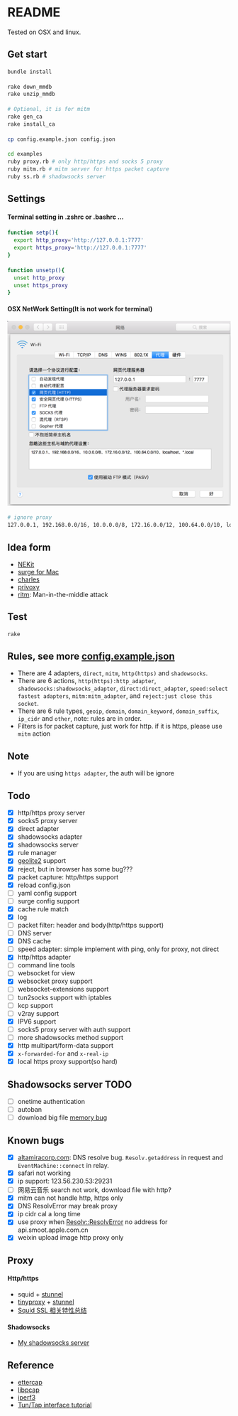 # README

Tested on OSX and linux.

## Get start

```bash
bundle install

rake down_mmdb
rake unzip_mmdb

# Optional, it is for mitm
rake gen_ca
rake install_ca

cp config.example.json config.json

cd examples
ruby proxy.rb # only http/https and socks 5 proxy
ruby mitm.rb # mitm server for https packet capture
ruby ss.rb # shadowsocks server
```

## Settings

#### Terminal setting in .zshrc or .bashrc ...

```bash
function setp(){
  export http_proxy='http://127.0.0.1:7777'
  export https_proxy='http://127.0.0.1:7777'
}

function unsetp(){
  unset http_proxy
  unset https_proxy
}
```

#### OSX NetWork Setting(It is not work for terminal)

![OSX NetWork Setting](https://raw.githubusercontent.com/FlowerWrong/yyrp/master/screenshots/osx_network_setting.png)

```bash
# ignore proxy
127.0.0.1, 192.168.0.0/16, 10.0.0.0/8, 172.16.0.0/12, 100.64.0.0/10, localhost, *.local, 0.0.0.0
```

## Idea form

* [NEKit](https://github.com/zhuhaow/NEKit)
* [surge for Mac](http://nssurge.com/)
* [charles](https://www.charlesproxy.com/)
* [privoxy](https://www.privoxy.org/)
* [ritm](https://github.com/argos83/ritm): Man-in-the-middle attack

## Test

```bash
rake
```

## Rules, see more [config.example.json](https://github.com/FlowerWrong/yyrp/blob/master/config.example.json)

* There are 4 adapters, `direct`, `mitm`, `http(https)` and `shadowsocks`.
* There are 6 actions, `http(https):http_adapter`, `shadowsocks:shadowsocks_adapter`, `direct:direct_adapter`, `speed:select fastest adapters`, `mitm:mitm_adapter`, and `reject:just close this socket`.
* There are 6 rule types, `geoip`, `domain`, `domain_keyword`, `domain_suffix`, `ip_cidr` and `other`, note: rules are in order.
* Filters is for packet capture, just work for http. if it is https, please use `mitm` action

## Note

* If you are using `https adapter`, the auth will be ignore

## Todo

* [x] http/https proxy server
* [x] socks5 proxy server
* [x] direct adapter
* [x] shadowsocks adapter
* [x] shadowsocks server
* [x] rule manager
* [x] [geolite2](https://dev.maxmind.com/zh-hans/geoip/geoip2/geolite2-%E5%BC%80%E6%BA%90%E6%95%B0%E6%8D%AE%E5%BA%93/) support
* [x] reject, but in browser has some bug???
* [x] packet capture: http/https support
* [x] reload config.json
* [ ] yaml config support
* [ ] surge config support
* [x] cache rule match
* [x] log
* [ ] packet filter: header and body(http/https support)
* [ ] DNS server
* [x] DNS cache
* [ ] speed adapter: simple implement with ping, only for proxy, not direct
* [x] http/https adapter
* [ ] command line tools
* [ ] websocket for view
* [x] websocket proxy support
* [ ] websocket-extensions support
* [ ] tun2socks support with iptables
* [ ] kcp support
* [ ] v2ray support
* [x] IPV6 support
* [ ] socks5 proxy server with auth support
* [ ] more shadowsocks method support
* [x] http multipart/form-data support
* [x] `x-forwarded-for` and `x-real-ip`
* [x] local https proxy support(so hard)

## Shadowsocks server TODO

* [ ] onetime authentication
* [ ] autoban
* [ ] download big file [memory bug](http://sen.github.io/shadowsocks/2014/01/18/shadowsocks-event.html)

## Known bugs

* [x] [altamiracorp.com](https://www.altamiracorp.com/): DNS resolve bug. `Resolv.getaddress` in request and `EventMachine::connect` in relay.
* [x] safari not working
* [x] ip support: 123.56.230.53:29231
* [ ] 网易云音乐 search not work, download file with http?
* [x] mitm can not handle http, https only
* [x] DNS ResolvError may break proxy
* [x] ip cidr cal a long time
* [x] use proxy when <Resolv::ResolvError> no address for api.smoot.apple.com.cn
* [x] weixin upload image http proxy only

## Proxy

#### Http/https

* squid + [stunnel](https://www.stunnel.org)
* [tinyproxy](https://github.com/tinyproxy/tinyproxy) + [stunnel](https://www.stunnel.org)
* [Squid SSL 相关特性总结](https://www.zybuluo.com/delight/note/2649)

#### Shadowsocks

* [My shadowsocks server](https://github.com/FlowerWrong/yyrp/blob/master/lib/yyrp/shadowsocks/server.rb)

## Reference

* [ettercap](https://github.com/Ettercap/ettercap)
* [libpcap](http://www.tcpdump.org/pcap.html)
* [iperf3](https://iperf.fr/)
* [Tun/Tap interface tutorial](http://backreference.org/2010/03/26/tuntap-interface-tutorial/)
